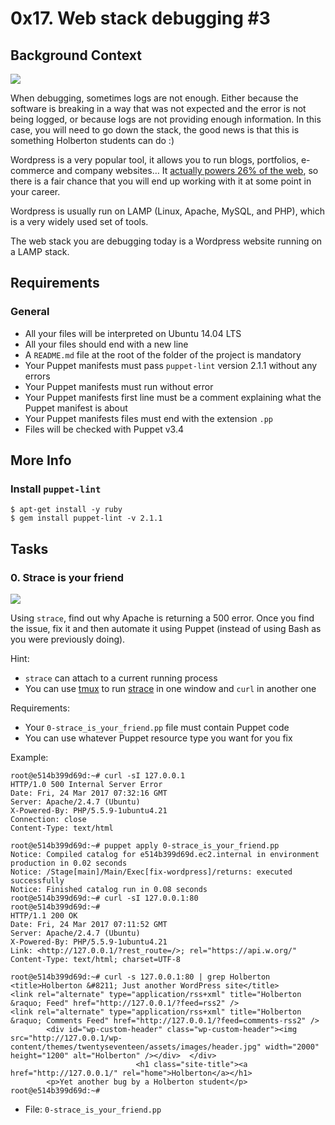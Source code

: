 # 0x17. Web stack debugging #3
## Background Context

![](https://s3.amazonaws.com/intranet-projects-files/holbertonschool-sysadmin_devops/293/d42WuBh.png)

When debugging, sometimes logs are not enough. Either because the software is breaking in a way that was not expected and the error is not being logged, or because logs are not providing enough information. In this case, you will need to go down the stack, the good news is that this is something Holberton students can do :)

Wordpress is a very popular tool, it allows you to run blogs, portfolios, e-commerce and company websites… It  [actually powers 26% of the web](https://intranet.hbtn.io/rltoken/Ah9_LmUi191dqxT-Zx7uhg "actually powers 26% of the web"), so there is a fair chance that you will end up working with it at some point in your career.

Wordpress is usually run on LAMP (Linux, Apache, MySQL, and PHP), which is a very widely used set of tools.

The web stack you are debugging today is a Wordpress website running on a LAMP stack.

## Requirements

### General

-   All your files will be interpreted on Ubuntu 14.04 LTS
-   All your files should end with a new line
-   A  `README.md`  file at the root of the folder of the project is mandatory
-   Your Puppet manifests must pass  `puppet-lint`  version 2.1.1 without any errors
-   Your Puppet manifests must run without error
-   Your Puppet manifests first line must be a comment explaining what the Puppet manifest is about
-   Your Puppet manifests files must end with the extension  `.pp`
-   Files will be checked with Puppet v3.4

## More Info

### Install  `puppet-lint`

```
$ apt-get install -y ruby
$ gem install puppet-lint -v 2.1.1

```

## Tasks

### 0. Strace is your friend


[![](https://holbertonintranet.s3.amazonaws.com/uploads/medias/2019/6/f5af5167e65bd3101f76.png?X-Amz-Algorithm=AWS4-HMAC-SHA256&X-Amz-Credential=AKIARDDGGGOUWMNL5ANN%2F20210929%2Fus-east-1%2Fs3%2Faws4_request&X-Amz-Date=20210929T182950Z&X-Amz-Expires=86400&X-Amz-SignedHeaders=host&X-Amz-Signature=81c9503cd7d31b6dac81ba66cf10d36eec578e2db161f8af91575f2f089c408c)](https://youtu.be/uHEzt1QuASo)

Using  `strace`, find out why Apache is returning a 500 error. Once you find the issue, fix it and then automate it using Puppet (instead of using Bash as you were previously doing).

Hint:

-   `strace`  can attach to a current running process
-   You can use  [tmux](https://intranet.hbtn.io/rltoken/4KkxME6-3aY9fgfok6HNFA "tmux")  to run  [strace](https://intranet.hbtn.io/rltoken/OUc10nTtuZG65adFVbkYag "strace")  in one window and  `curl`  in another one

Requirements:

-   Your  `0-strace_is_your_friend.pp`  file must contain Puppet code
-   You can use whatever Puppet resource type you want for you fix

Example:

```
root@e514b399d69d:~# curl -sI 127.0.0.1
HTTP/1.0 500 Internal Server Error
Date: Fri, 24 Mar 2017 07:32:16 GMT
Server: Apache/2.4.7 (Ubuntu)
X-Powered-By: PHP/5.5.9-1ubuntu4.21
Connection: close
Content-Type: text/html

root@e514b399d69d:~# puppet apply 0-strace_is_your_friend.pp
Notice: Compiled catalog for e514b399d69d.ec2.internal in environment production in 0.02 seconds
Notice: /Stage[main]/Main/Exec[fix-wordpress]/returns: executed successfully
Notice: Finished catalog run in 0.08 seconds
root@e514b399d69d:~# curl -sI 127.0.0.1:80
root@e514b399d69d:~#
HTTP/1.1 200 OK
Date: Fri, 24 Mar 2017 07:11:52 GMT
Server: Apache/2.4.7 (Ubuntu)
X-Powered-By: PHP/5.5.9-1ubuntu4.21
Link: <http://127.0.0.1/?rest_route=/>; rel="https://api.w.org/"
Content-Type: text/html; charset=UTF-8

root@e514b399d69d:~# curl -s 127.0.0.1:80 | grep Holberton
<title>Holberton &#8211; Just another WordPress site</title>
<link rel="alternate" type="application/rss+xml" title="Holberton &raquo; Feed" href="http://127.0.0.1/?feed=rss2" />
<link rel="alternate" type="application/rss+xml" title="Holberton &raquo; Comments Feed" href="http://127.0.0.1/?feed=comments-rss2" />
        <div id="wp-custom-header" class="wp-custom-header"><img src="http://127.0.0.1/wp-content/themes/twentyseventeen/assets/images/header.jpg" width="2000" height="1200" alt="Holberton" /></div>  </div>
                            <h1 class="site-title"><a href="http://127.0.0.1/" rel="home">Holberton</a></h1>
        <p>Yet another bug by a Holberton student</p>
root@e514b399d69d:~#

```
-   File:  `0-strace_is_your_friend.pp`
